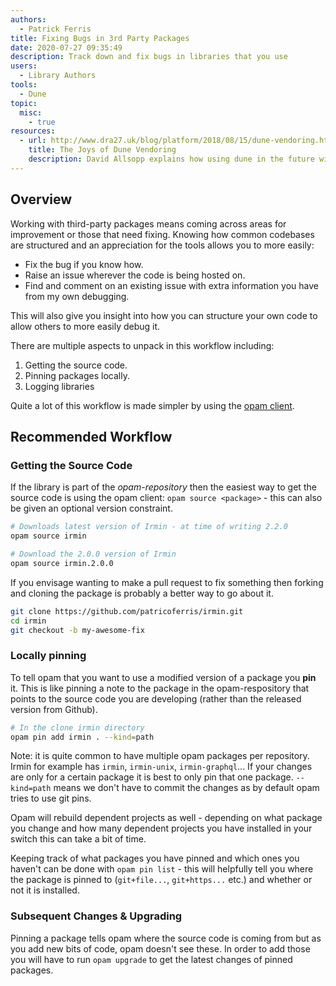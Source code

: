 ```yaml
---
authors:
  - Patrick Ferris
title: Fixing Bugs in 3rd Party Packages
date: 2020-07-27 09:35:49
description: Track down and fix bugs in libraries that you use
users:
  - Library Authors
tools:
  - Dune
topic: 
  misc: 
    - true
resources: 
  - url: http://www.dra27.uk/blog/platform/2018/08/15/dune-vendoring.html
    title: The Joys of Dune Vendoring 
    description: David Allsopp explains how using dune in the future will make the development process (changing dependencies and rebuilding projects) much simpler and quicker
---
```


## Overview

Working with third-party packages means coming across areas for improvement or those that need fixing. Knowing how common codebases are structured and an appreciation for the tools allows you to more easily:

- Fix the bug if you know how.
- Raise an issue wherever the code is being hosted on.
- Find and comment on an existing issue with extra information you have from my own debugging.

This will also give you insight into how you can structure your own code to allow others to more easily debug it. 

There are multiple aspects to unpack in this workflow including: 

1. Getting the source code.
2. Pinning packages locally. 
3. Logging libraries 

Quite a lot of this workflow is made simpler by using the [opam client](/pages/opam-client). 

## Recommended Workflow

### Getting the Source Code

If the library is part of the *opam-repository* then the easiest way to get the source code is using the opam client: `opam source <package>` - this can also be given an optional version constraint.

```bash
# Downloads latest version of Irmin - at time of writing 2.2.0
opam source irmin

# Download the 2.0.0 version of Irmin
opam source irmin.2.0.0
```

If you envisage wanting to make a pull request to fix something then forking and cloning the package is probably a better way to go about it.

```bash
git clone https://github.com/patricoferris/irmin.git
cd irmin
git checkout -b my-awesome-fix
```

### Locally pinning

To tell opam that you want to use a modified version of a package you **pin** it. This is like pinning a note to the package in the opam-respository that points to the source code you are developing (rather than the released version from Github). 

```bash
# In the clone irmin directory 
opam pin add irmin . --kind=path 
```

Note: it is quite common to have multiple opam packages per repository. Irmin for example has `irmin`, `irmin-unix`, `irmin-graphql`... If your changes are only for a certain package it is best to only pin that one package. `--kind=path` means we don't have to commit the changes as by default opam tries to use git pins. 

Opam will rebuild dependent projects as well - depending on what package you change and how many dependent projects you have installed in your switch this can take a bit of time. 

Keeping track of what packages you have pinned and which ones you haven't can be done with `opam pin list` - this will helpfully tell you where the package is pinned to (`git+file...`, `git+https...` etc.) and whether or not it is installed.

### Subsequent Changes & Upgrading

Pinning a package tells opam where the source code is coming from but as you add new bits of code, opam doesn't see these. In order to add those you will have to run `opam upgrade` to get the latest changes of pinned packages.
